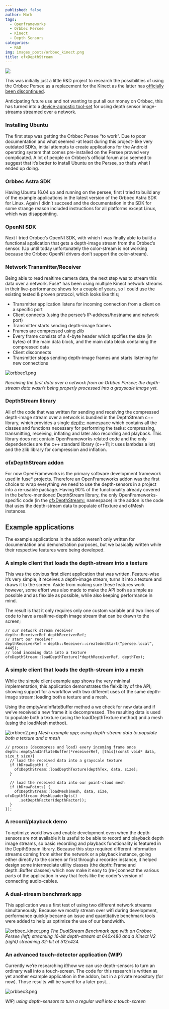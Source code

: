 ```yaml
---
published: false
author: Mark
tags:
  - Openframeworks
  - Orbbec Persee
  - Kinect
  - Depth Sensors
categories:
  - R&D
img: images_posts/orbbec_kinect.png
title: ofxDepthStream
---
```

![]({{site.baseurl}}/images_posts/orbbec_kinect.png)

This was initially just a little R&D project to research the possibilities of using the Orbbec Persee as a replacement for the Kinect as the latter has [officially been discontinued](https://www.fastcodesign.com/90147868/exclusive-microsoft-has-stopped-manufacturing-the-kinect).

Anticipating future use and not wanting to put all our money on Orbbec, this has turned into a [device-agnostic tool-set](https://github.com/fusefactory/ofxDepthStream) for using depth sensor image-streams streamed over a network.

### Installing Ubuntu
The first step was getting the Orbbec Persee “to work”. Due to poor documentation and what seemed -at least during this project- like very outdated SDKs, initial attempts to create applications for the Android operating system that comes pre-installed on the Persee proved very complicated. A lot of people on Orbbec’s official forum also seemed to suggest that it’s better to install Ubuntu on the Persee, so that’s what I ended up doing.


### Orbbec Astra SDK
Having Ubuntu 16.04 up and running on the persee, first I tried to build any of the example applications in the latest version of the Orbbec Astra SDK for Linux. Again I didn’t succeed and the documentation in the SDK for some strange reason included instructions for all platforms except Linux, which was disappointing.


### OpenNI SDK
Next I tried Orbbec’s OpenNI SDK, with which I was finally able to build a functional application that gets a depth-image stream from the Orbbec’s sensor. (Up until today unfortunately the color-stream is not working because the Orbbec OpenNI drivers don’t support the color-stream).


### Network Transmitter/Receiver
Being able to read realtime camera data, the next step was to stream this data over a network. Fuse* has been using multiple Kinect network streams in their live-performance shows for a couple of years, so I could use the existing tested & proven protocol, which looks like this;
* Transmitter application listens for incoming connection from a client on a specific port
* Client connects (using the persee’s IP-address/hostname and network port)
* Transmitter starts sending  depth-image frames
* Frames are compressed using zlib
* Every frame consists of a 4-byte header which spcifies the size (in bytes) of the main data block, and the main data block containing the compressed data
* Client disconnects
* Transmitter stops sending depth-image frames and starts listening for new connections

![orbbec1.png]({{site.baseurl}}/images_posts/orbbec1.png)

_Receiving the first data over a network from an Orbbec Persee; the depth-stream data wasn’t being properly processed into a grayscale image yet._

### DepthStream library
All of the code that was written for sending and receiving the compressed depth-image stream over a network is bundled in the DepthStream c++ library, which provides a single [depth::](https://fusefactory.github.io/ofxDepthStream/docs/html/namespacedepth.html)  namespace which contains all the classes and functions necessary for performing the tasks: compressing, transmitting, receiving, inflating and later also recording and playback. This library does not contain OpenFrameworks related code and the only dependencies are the c++ standard library (c++11; it uses lambdas a lot) and the zlib library for compression and inflation.

### ofxDepthStream addon
For now OpenFrameworks is the primary software development framework used in fuse* projects. Therefore an OpenFrameworks addon was the first choice to wrap everything we need to use the depth-sensors in a project into a re-usable package. Having 90% of the functionality already covered in the before-mentioned DepthStream library, the only OpenFrameworks-specific code (in the [ofxDepthStream::](https://fusefactory.github.io/ofxDepthStream/docs/html/namespaceofx_depth_stream.html) namespace) in the addon is the code that uses the depth-stream data to populate ofTexture and ofMesh instances.

## Example applications
The example applications in the addon weren’t only written for documentation and demonstration purposes, but we basically written while their respective features were being developed.

### A simple client that loads the depth-stream into a texture
This was the obvious first client application that was written. Feature-wise it’s very simple; it receives a depth-image stream, turns it into a texture and draws it to the screen. Aside from making sure these features work however, some effort was also made to make the API both as simple as possible and as flexible as possible, while also keeping performance in mind.

The result is that it only requires only one custom variable and two lines of code to have a realtime-depth image stream that can be drawn to the screen;

```
// our network stream receiver
depth::ReceiverRef depthReceiverRef;
// start our receiver
depthReceiverRef = depth::Receiver::createAndStart(“persee.local”, 4445);
// load incoming data into a texture
ofxDepthStream::loadDepthTexture(*depthReceiverRef, depthTex);
````

### A simple client that loads the depth-stream into a mesh
While the simple client example app shows the very minimal implementation, this application demonstrates the fleixiblity of the API; showing support for a workflow with two different uses of the same depth-image stream; loading both a texture and a mesh.

Using the emptyAndInflateBuffer method a we check for new data and if we’ve received a new frame it is decompressed. The resulting data is used to populate both a texture (using the loadDepthTexture method) and a mesh (using the loadMesh method).

![orbbec2.png]({{site.baseurl}}/images_posts/orbbec2.png)
_Mesh example app; using depth-stream data to populate both a texture and a mesh_

```
// process (decompress and load) every incoming frame once
depth::emptyAndInflateBuffer(*receiverRef, [this](const void* data, size_t size){
  // load the received data into a grayscale texture
  if (bDrawDepth) {
    ofxDepthStream::loadDepthTexture(depthTex, data, size);
  }

  // load the received data into our point-cloud mesh
  if (bDrawPoints) {
    ofxDepthStream::loadMesh(mesh, data, size, ofxDepthStream::MeshLoaderOpts()
      .setDepthFactor(depthFactor));
  }
});
```

### A record/playback demo
To optimize workflows and enable development even when the depth-sensors are not available it is useful to be able to record and playback depth image streams, so basic recording and playback functionality is featured in the DepthStream library.
Because this step required different information streams coming from either the network or a playback instance, going either directly to the screen or first through a recorder instance, it helped design some intermediate utility classes (the depth::Frame and depth::Buffer classes) which now make it easy to (re-)connect the various parts of the application in way that feels like the coder’s version of connecting audio-cables.


### A dual-stream benchmark app
This application was a first test of using two different network streams simultaneously. Because we mostly stream over wifi during development, performance quickly became an issue and quantitative benchmark tools were added to help us optimize the use of our bandwidth.



![orbbec_kinect.png]({{site.baseurl}}/images_posts/orbbec_kinect.png)
_The DualStream Benchmark app with an Orbbec Persee (left) streaming 16-bit depth-stream at 640x480 and a Kinect V2 (right) streaming 32-bit at 512x424._


### An advanced touch-detector application (WIP)

Currently we’re researching if/how we can use depth-sensors to turn an ordinary wall into a touch-screen. The code for this research is written as yet another example application in the addon, but in a private repository (for now). Those results will be saved for a later post...

![orbbec3.png]({{site.baseurl}}/images_posts/orbbec3.png)

_WIP; using depth-sensors to turn a regular wall into a touch-screen_

